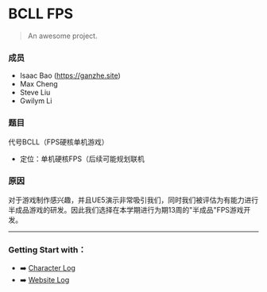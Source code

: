 # BCLL FPS

> An awesome project.

### 成员
- Isaac Bao (https://ganzhe.site)
- Max Cheng
- Steve Liu
- Gwilym Li

### 题目

代号BCLL（FPS硬核单机游戏）
- 定位：单机硬核FPS（后续可能规划联机

### 原因

对于游戏制作感兴趣，并且UE5演示非常吸引我们，同时我们被评估为有能力进行半成品游戏的研发。因此我们选择在本学期进行为期13周的"半成品"FPS游戏开发。

---

### **Getting Start with**：
- ➡️ [Character Log](/character/readme.md)
- ➡️ [Website Log](/update/readme.md)
